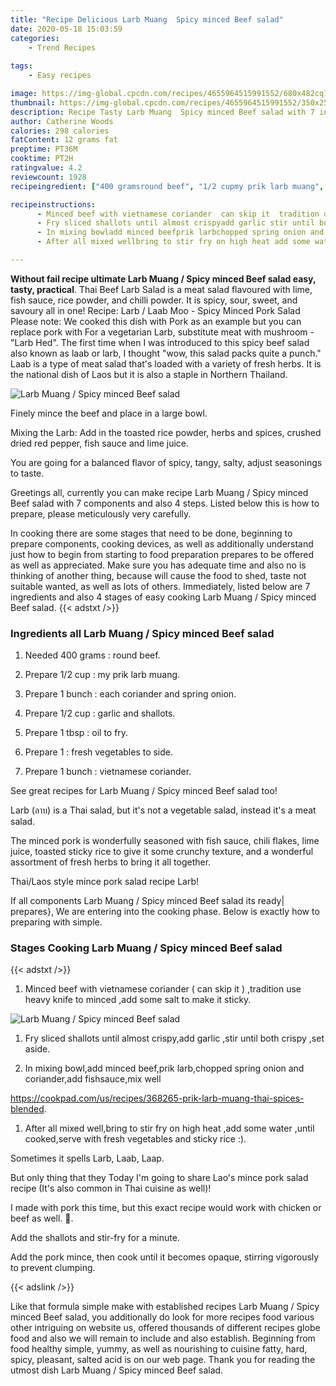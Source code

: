 ```yaml
---
title: "Recipe Delicious Larb Muang  Spicy minced Beef salad"
date: 2020-05-18 15:03:59
categories:
    - Trend Recipes
    
tags:
    - Easy recipes

image: https://img-global.cpcdn.com/recipes/4655964515991552/680x482cq70/larb-muang-spicy-minced-beef-salad-recipe-main-photo.jpg
thumbnail: https://img-global.cpcdn.com/recipes/4655964515991552/350x250cq70/larb-muang-spicy-minced-beef-salad-recipe-main-photo.jpg
description: Recipe Tasty Larb Muang  Spicy minced Beef salad with 7 ingredients and 4 stages of easy cooking.
author: Catherine Woods
calories: 298 calories
fatContent: 12 grams fat
preptime: PT36M
cooktime: PT2H
ratingvalue: 4.2
reviewcount: 1928
recipeingredient: ["400 gramsround beef", "1/2 cupmy prik larb muang", "1 buncheach coriander and spring onion", "1/2 cupgarlic and shallots", "1 tbspoil to fry", "1fresh vegetables to side", "1 bunchvietnamese coriander"]

recipeinstructions: 
      - Minced beef with vietnamese coriander  can skip it  tradition use heavy knife to minced add some salt to make it sticky 
      - Fry sliced shallots until almost crispyadd garlic stir until both crispy set aside 
      - In mixing bowladd minced beefprik larbchopped spring onion and corianderadd fishsaucemix wellhttpscookpadcomusrecipes368265priklarbmuangthaispicesblended 
      - After all mixed wellbring to stir fry on high heat add some water until cookedserve with fresh vegetables and sticky rice 

---
```




**Without fail recipe ultimate Larb Muang / Spicy minced Beef salad easy, tasty, practical**. Thai Beef Larb Salad is a meat salad flavoured with lime, fish sauce, rice powder, and chilli powder. It is spicy, sour, sweet, and savoury all in one! Recipe: Larb / Laab Moo - Spicy Minced Pork Salad Please note: We cooked this dish with Pork as an example but you can replace pork with For a vegetarian Larb, substitute meat with mushroom -&#34;Larb Hed&#34;. The first time when I was introduced to this spicy beef salad also known as laab or larb, I thought &#34;wow, this salad packs quite a punch.&#34; Laab is a type of meat salad that&#39;s loaded with a variety of fresh herbs. It is the national dish of Laos but it is also a staple in Northern Thailand.


![Larb Muang / Spicy minced Beef salad](https://img-global.cpcdn.com/recipes/4655964515991552/680x482cq70/larb-muang-spicy-minced-beef-salad-recipe-main-photo.jpg "Larb Muang / Spicy minced Beef salad")



Finely mince the beef and place in a large bowl.

Mixing the Larb: Add in the toasted rice powder, herbs and spices, crushed dried red pepper, fish sauce and lime juice.

You are going for a balanced flavor of spicy, tangy, salty, adjust seasonings to taste.


Greetings all, currently you can make recipe Larb Muang / Spicy minced Beef salad with 7 components and also 4 steps. Listed below this is how to prepare, please meticulously very carefully.

In cooking there are some stages that need to be done, beginning to prepare components, cooking devices, as well as additionally understand just how to begin from starting to food preparation prepares to be offered as well as appreciated. Make sure you has adequate time and also no is thinking of another thing, because will cause the food to shed, taste not suitable wanted, as well as lots of others. Immediately, listed below are 7 ingredients and also 4 stages of easy cooking Larb Muang / Spicy minced Beef salad.
{{< adstxt />}}

### Ingredients all Larb Muang / Spicy minced Beef salad


1. Needed 400 grams : round beef.

1. Prepare 1/2 cup : my prik larb muang.

1. Prepare 1 bunch : each coriander and spring onion.

1. Prepare 1/2 cup : garlic and shallots.

1. Prepare 1 tbsp : oil to fry.

1. Prepare 1 : fresh vegetables to side.

1. Prepare 1 bunch : vietnamese coriander.


See great recipes for Larb Muang / Spicy minced Beef salad too!

Larb (ลาบ) is a Thai salad, but it&#39;s not a vegetable salad, instead it&#39;s a meat salad.

The minced pork is wonderfully seasoned with fish sauce, chili flakes, lime juice, toasted sticky rice to give it some crunchy texture, and a wonderful assortment of fresh herbs to bring it all together.

Thai/Laos style mince pork salad recipe Larb!


If all components Larb Muang / Spicy minced Beef salad its ready| prepares}, We are entering into the cooking phase. Below is exactly how to preparing with simple.

### Stages Cooking Larb Muang / Spicy minced Beef salad

{{< adstxt />}}


1. Minced beef with vietnamese coriander ( can skip it ) ,tradition use heavy knife to minced ,add some salt to make it sticky.



![Larb Muang / Spicy minced Beef salad](https://img-global.cpcdn.com/steps/6263983293071360/160x128cq70/larb-muang-spicy-minced-beef-salad-recipe-step-1-photo.jpg" "Larb Muang / Spicy minced Beef salad")



1. Fry sliced shallots until almost crispy,add garlic ,stir until both crispy ,set aside.



1. In mixing bowl,add minced beef,prik larb,chopped spring onion and coriander,add fishsauce,mix well

https://cookpad.com/us/recipes/368265-prik-larb-muang-thai-spices-blended.



1. After all mixed well,bring to stir fry on high heat ,add some water ,until cooked,serve with fresh vegetables and sticky rice :).




Sometimes it spells Larb, Laab, Laap.

But only thing that they Today I&#39;m going to share Lao&#39;s mince pork salad recipe (It&#39;s also common in Thai cuisine as well)!

I made with pork this time, but this exact recipe would work with chicken or beef as well. 🙂.

Add the shallots and stir-fry for a minute.

Add the pork mince, then cook until it becomes opaque, stirring vigorously to prevent clumping.


{{< adslink />}}

Like that formula simple make with established recipes Larb Muang / Spicy minced Beef salad, you additionally do look for more recipes food various other intriguing on website us, offered thousands of different recipes globe food and also we will remain to include and also establish. Beginning from food healthy simple, yummy, as well as nourishing to cuisine fatty, hard, spicy, pleasant, salted acid is on our web page. Thank you for reading the utmost dish Larb Muang / Spicy minced Beef salad.
